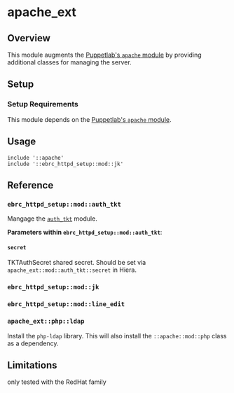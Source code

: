 # apache_ext

## Overview

This module augments the [Puppetlab's `apache`
module](https://forge.puppetlabs.com/puppetlabs/apache) by providing
additional classes for managing the server.

## Setup

### Setup Requirements

This module depends on the [Puppetlab's `apache`
module](https://forge.puppetlabs.com/puppetlabs/apache).

## Usage

    include '::apache'
    include '::ebrc_httpd_setup::mod::jk'


## Reference

### `ebrc_httpd_setup::mod::auth_tkt`

Mangage the [`auth_tkt`](https://github.com/gavincarr/mod_auth_tkt) module.

**Parameters within `ebrc_httpd_setup::mod::auth_tkt`**:

#### `secret`

TKTAuthSecret shared secret. Should be set via `apache_ext::mod::auth_tkt::secret`
in Hiera.

### `ebrc_httpd_setup::mod::jk`

### `ebrc_httpd_setup::mod::line_edit`


### `apache_ext::php::ldap`

Install the `php-ldap` library. This will also install the
`::apache::mod::php` class as a dependency.

## Limitations

only tested with the RedHat family

